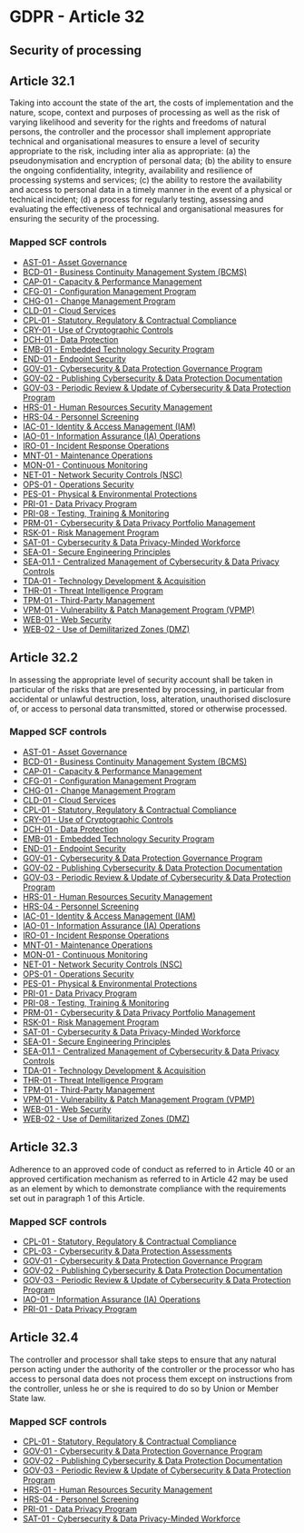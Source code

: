 # GDPR - Article 32
## Security of processing

  
## Article 32.1
Taking into account the state of the art, the costs of implementation and the nature, scope, context and purposes of processing as well as the risk of varying likelihood and severity for the rights and freedoms of natural persons, the controller and the processor shall implement appropriate technical and organisational measures to ensure a level of security appropriate to the risk, including inter alia as appropriate:
(a) the pseudonymisation and encryption of personal data;
(b) the ability to ensure the ongoing confidentiality, integrity, availability and resilience of processing systems and services;
(c) the ability to restore the availability and access to personal data in a timely manner in the event of a physical or technical incident;
(d) a process for regularly testing, assessing and evaluating the effectiveness of technical and organisational measures for ensuring the security of the processing.
  
### Mapped SCF controls
- [AST-01 - Asset Governance](../scf/ast-01-assetgovernance.md)
- [BCD-01 - Business Continuity Management System (BCMS)](../scf/bcd-01-businesscontinuitymanagementsystem(bcms).md)
- [CAP-01 - Capacity & Performance Management](../scf/cap-01-capacity&performancemanagement.md)
- [CFG-01 - Configuration Management Program](../scf/cfg-01-configurationmanagementprogram.md)
- [CHG-01 - Change Management Program](../scf/chg-01-changemanagementprogram.md)
- [CLD-01 - Cloud Services](../scf/cld-01-cloudservices.md)
- [CPL-01 - Statutory, Regulatory & Contractual Compliance](../scf/cpl-01-statutory,regulatory&contractualcompliance.md)
- [CRY-01 - Use of Cryptographic Controls](../scf/cry-01-useofcryptographiccontrols.md)
- [DCH-01 - Data Protection](../scf/dch-01-dataprotection.md)
- [EMB-01 - Embedded Technology Security Program](../scf/emb-01-embeddedtechnologysecurityprogram.md)
- [END-01 - Endpoint Security](../scf/end-01-endpointsecurity.md)
- [GOV-01 - Cybersecurity & Data Protection Governance Program](../scf/gov-01-cybersecurity&dataprotectiongovernanceprogram.md)
- [GOV-02 - Publishing Cybersecurity & Data Protection Documentation](../scf/gov-02-publishingcybersecurity&dataprotectiondocumentation.md)
- [GOV-03 - Periodic Review & Update of Cybersecurity & Data Protection Program](../scf/gov-03-periodicreview&updateofcybersecurity&dataprotectionprogram.md)
- [HRS-01 - Human Resources Security Management](../scf/hrs-01-humanresourcessecuritymanagement.md)
- [HRS-04 - Personnel Screening](../scf/hrs-04-personnelscreening.md)
- [IAC-01 - Identity & Access Management (IAM)](../scf/iac-01-identity&accessmanagement(iam).md)
- [IAO-01 - Information Assurance (IA) Operations](../scf/iao-01-informationassurance(ia)operations.md)
- [IRO-01 - Incident Response Operations](../scf/iro-01-incidentresponseoperations.md)
- [MNT-01 - Maintenance Operations](../scf/mnt-01-maintenanceoperations.md)
- [MON-01 - Continuous Monitoring](../scf/mon-01-continuousmonitoring.md)
- [NET-01 - Network Security Controls (NSC)](../scf/net-01-networksecuritycontrols(nsc).md)
- [OPS-01 - Operations Security](../scf/ops-01-operationssecurity.md)
- [PES-01 - Physical & Environmental Protections](../scf/pes-01-physical&environmentalprotections.md)
- [PRI-01 - Data Privacy Program](../scf/pri-01-dataprivacyprogram.md)
- [PRI-08 - Testing, Training & Monitoring](../scf/pri-08-testing,training&monitoring.md)
- [PRM-01 - Cybersecurity & Data Privacy Portfolio Management](../scf/prm-01-cybersecurity&dataprivacyportfoliomanagement.md)
- [RSK-01 - Risk Management Program](../scf/rsk-01-riskmanagementprogram.md)
- [SAT-01 - Cybersecurity & Data Privacy-Minded Workforce](../scf/sat-01-cybersecurity&dataprivacy-mindedworkforce.md)
- [SEA-01 - Secure Engineering Principles](../scf/sea-01-secureengineeringprinciples.md)
- [SEA-01.1 - Centralized Management of Cybersecurity & Data Privacy Controls](../scf/sea-011-centralizedmanagementofcybersecurity&dataprivacycontrols.md)
- [TDA-01 - Technology Development & Acquisition](../scf/tda-01-technologydevelopment&acquisition.md)
- [THR-01 - Threat Intelligence Program](../scf/thr-01-threatintelligenceprogram.md)
- [TPM-01 - Third-Party Management](../scf/tpm-01-third-partymanagement.md)
- [VPM-01 - Vulnerability & Patch Management Program (VPMP)](../scf/vpm-01-vulnerability&patchmanagementprogram(vpmp).md)
- [WEB-01 - Web Security](../scf/web-01-websecurity.md)
- [WEB-02 - Use of Demilitarized Zones (DMZ)](../scf/web-02-useofdemilitarizedzones(dmz).md)
  
## Article 32.2
In assessing the appropriate level of security account shall be taken in particular of the risks that are presented by processing, in particular from accidental or unlawful destruction, loss, alteration, unauthorised disclosure of, or access to personal data transmitted, stored or otherwise processed.
  
### Mapped SCF controls
- [AST-01 - Asset Governance](../scf/ast-01-assetgovernance.md)
- [BCD-01 - Business Continuity Management System (BCMS)](../scf/bcd-01-businesscontinuitymanagementsystem(bcms).md)
- [CAP-01 - Capacity & Performance Management](../scf/cap-01-capacity&performancemanagement.md)
- [CFG-01 - Configuration Management Program](../scf/cfg-01-configurationmanagementprogram.md)
- [CHG-01 - Change Management Program](../scf/chg-01-changemanagementprogram.md)
- [CLD-01 - Cloud Services](../scf/cld-01-cloudservices.md)
- [CPL-01 - Statutory, Regulatory & Contractual Compliance](../scf/cpl-01-statutory,regulatory&contractualcompliance.md)
- [CRY-01 - Use of Cryptographic Controls](../scf/cry-01-useofcryptographiccontrols.md)
- [DCH-01 - Data Protection](../scf/dch-01-dataprotection.md)
- [EMB-01 - Embedded Technology Security Program](../scf/emb-01-embeddedtechnologysecurityprogram.md)
- [END-01 - Endpoint Security](../scf/end-01-endpointsecurity.md)
- [GOV-01 - Cybersecurity & Data Protection Governance Program](../scf/gov-01-cybersecurity&dataprotectiongovernanceprogram.md)
- [GOV-02 - Publishing Cybersecurity & Data Protection Documentation](../scf/gov-02-publishingcybersecurity&dataprotectiondocumentation.md)
- [GOV-03 - Periodic Review & Update of Cybersecurity & Data Protection Program](../scf/gov-03-periodicreview&updateofcybersecurity&dataprotectionprogram.md)
- [HRS-01 - Human Resources Security Management](../scf/hrs-01-humanresourcessecuritymanagement.md)
- [HRS-04 - Personnel Screening](../scf/hrs-04-personnelscreening.md)
- [IAC-01 - Identity & Access Management (IAM)](../scf/iac-01-identity&accessmanagement(iam).md)
- [IAO-01 - Information Assurance (IA) Operations](../scf/iao-01-informationassurance(ia)operations.md)
- [IRO-01 - Incident Response Operations](../scf/iro-01-incidentresponseoperations.md)
- [MNT-01 - Maintenance Operations](../scf/mnt-01-maintenanceoperations.md)
- [MON-01 - Continuous Monitoring](../scf/mon-01-continuousmonitoring.md)
- [NET-01 - Network Security Controls (NSC)](../scf/net-01-networksecuritycontrols(nsc).md)
- [OPS-01 - Operations Security](../scf/ops-01-operationssecurity.md)
- [PES-01 - Physical & Environmental Protections](../scf/pes-01-physical&environmentalprotections.md)
- [PRI-01 - Data Privacy Program](../scf/pri-01-dataprivacyprogram.md)
- [PRI-08 - Testing, Training & Monitoring](../scf/pri-08-testing,training&monitoring.md)
- [PRM-01 - Cybersecurity & Data Privacy Portfolio Management](../scf/prm-01-cybersecurity&dataprivacyportfoliomanagement.md)
- [RSK-01 - Risk Management Program](../scf/rsk-01-riskmanagementprogram.md)
- [SAT-01 - Cybersecurity & Data Privacy-Minded Workforce](../scf/sat-01-cybersecurity&dataprivacy-mindedworkforce.md)
- [SEA-01 - Secure Engineering Principles](../scf/sea-01-secureengineeringprinciples.md)
- [SEA-01.1 - Centralized Management of Cybersecurity & Data Privacy Controls](../scf/sea-011-centralizedmanagementofcybersecurity&dataprivacycontrols.md)
- [TDA-01 - Technology Development & Acquisition](../scf/tda-01-technologydevelopment&acquisition.md)
- [THR-01 - Threat Intelligence Program](../scf/thr-01-threatintelligenceprogram.md)
- [TPM-01 - Third-Party Management](../scf/tpm-01-third-partymanagement.md)
- [VPM-01 - Vulnerability & Patch Management Program (VPMP)](../scf/vpm-01-vulnerability&patchmanagementprogram(vpmp).md)
- [WEB-01 - Web Security](../scf/web-01-websecurity.md)
- [WEB-02 - Use of Demilitarized Zones (DMZ)](../scf/web-02-useofdemilitarizedzones(dmz).md)
  
## Article 32.3
Adherence to an approved code of conduct as referred to in Article 40 or an approved certification mechanism as referred to in Article 42 may be used as an element by which to demonstrate compliance with the requirements set out in paragraph 1 of this Article.
  
### Mapped SCF controls
- [CPL-01 - Statutory, Regulatory & Contractual Compliance](../scf/cpl-01-statutory,regulatory&contractualcompliance.md)
- [CPL-03 - Cybersecurity & Data Protection Assessments](../scf/cpl-03-cybersecurity&dataprotectionassessments.md)
- [GOV-01 - Cybersecurity & Data Protection Governance Program](../scf/gov-01-cybersecurity&dataprotectiongovernanceprogram.md)
- [GOV-02 - Publishing Cybersecurity & Data Protection Documentation](../scf/gov-02-publishingcybersecurity&dataprotectiondocumentation.md)
- [GOV-03 - Periodic Review & Update of Cybersecurity & Data Protection Program](../scf/gov-03-periodicreview&updateofcybersecurity&dataprotectionprogram.md)
- [IAO-01 - Information Assurance (IA) Operations](../scf/iao-01-informationassurance(ia)operations.md)
- [PRI-01 - Data Privacy Program](../scf/pri-01-dataprivacyprogram.md)
  
## Article 32.4
The controller and processor shall take steps to ensure that any natural person acting under the authority of the controller or the processor who has access to personal data does not process them except on instructions from the controller, unless he or she is required to do so by Union or Member State law.
  
### Mapped SCF controls
- [CPL-01 - Statutory, Regulatory & Contractual Compliance](../scf/cpl-01-statutory,regulatory&contractualcompliance.md)
- [GOV-01 - Cybersecurity & Data Protection Governance Program](../scf/gov-01-cybersecurity&dataprotectiongovernanceprogram.md)
- [GOV-02 - Publishing Cybersecurity & Data Protection Documentation](../scf/gov-02-publishingcybersecurity&dataprotectiondocumentation.md)
- [GOV-03 - Periodic Review & Update of Cybersecurity & Data Protection Program](../scf/gov-03-periodicreview&updateofcybersecurity&dataprotectionprogram.md)
- [HRS-01 - Human Resources Security Management](../scf/hrs-01-humanresourcessecuritymanagement.md)
- [HRS-04 - Personnel Screening](../scf/hrs-04-personnelscreening.md)
- [PRI-01 - Data Privacy Program](../scf/pri-01-dataprivacyprogram.md)
- [SAT-01 - Cybersecurity & Data Privacy-Minded Workforce](../scf/sat-01-cybersecurity&dataprivacy-mindedworkforce.md)
  